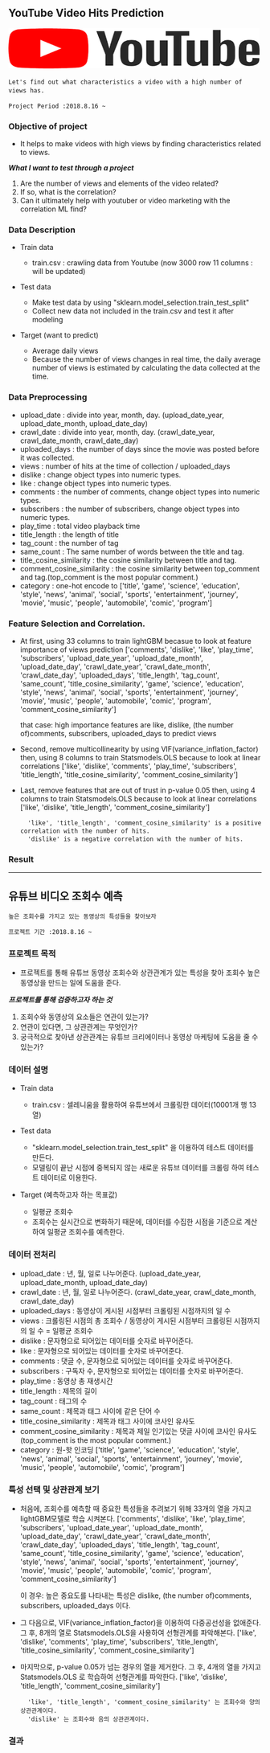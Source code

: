 ## YouTube Video Hits Prediction

<img src="image/youtube_title.png" alt="subject_image" width="500" height="80">

```Let's find out what characteristics a video with a high number of views has.```

```Project Period :2018.8.16 ~```


### Objective of project

- It helps to make videos with high views by finding characteristics related to views.

***What I want to test through a project***
1. Are the number of views and elements of the video related?
2. If so, what is the correlation?
3. Can it ultimately help with youtuber or video marketing with the correlation ML find?

### Data Description

- Train data
    - train.csv : crawling data from Youtube (now 3000 row 11 columns : will be updated)

- Test data
    - Make test data by using "sklearn.model_selection.train_test_split"
    - Collect new data not included in the train.csv and test it after modeling

- Target (want to predict)
    - Average daily views
    - Because the number of views changes in real time, the daily average number of views is estimated by calculating the data collected at the time.

### Data Preprocessing

- upload_date : divide into year, month, day. (upload_date_year, upload_date_month, upload_date_day)
- crawl_date : divide into year, month, day. (crawl_date_year, crawl_date_month, crawl_date_day)
- uploaded_days : the number of days since the movie was posted before it was collected.
- views : number of hits at the time of collection / uploaded_days
- dislike : change object types into numeric types.
- like : change object types into numeric types.
- comments : the number of comments, change object types into numeric types.
- subscribers : the number of subscribers, change object types into numeric types.
- play_time : total video playback time
- title_length : the length of title
- tag_count : the number of tag
- same_count : The same number of words between the title and tag.
- title_cosine_similarity : the cosine similarity between title and tag.
- comment_cosine_similarity : the cosine similarity between top_comment and tag.(top_comment is the most popular comment.)
- category : one-hot encode to ['title', 'game', 'science', 'education', 'style', 'news', 'animal', 'social', 'sports',
                       'entertainment', 'journey', 'movie', 'music', 'people', 'automobile', 'comic', 'program']
                       
                       
### Feature Selection and Correlation.

- At first, using 33 columns to train lightGBM becasue to look at feature importance of views prediction
       ['comments', 'dislike', 'like',
       'play_time', 'subscribers',
       'upload_date_year', 'upload_date_month', 'upload_date_day',
       'crawl_date_year', 'crawl_date_month', 'crawl_date_day',
       'uploaded_days', 'title_length', 'tag_count', 'same_count',
       'title_cosine_similarity', 'game', 'science', 'education', 'style',
       'news', 'animal', 'social', 'sports', 'entertainment', 'journey',
       'movie', 'music', 'people', 'automobile', 'comic', 'program', 'comment_cosine_similarity']
       
  that case: high importance features are like, dislike, (the number of)comments, subscribers, uploaded_days to predict views
  
 
- Second, remove multicollinearity by using VIF(variance_inflation_factor)
  then, using 8 columns to train Statsmodels.OLS because to look at linear correlations
        ['like', 'dislike', 'comments', 'play_time', 'subscribers', 'title_length', 'title_cosine_similarity',
        'comment_cosine_similarity']
 
- Last, remove features that are out of trust in p-value 0.05
  then, using 4 columns to train Statsmodels.OLS because to look at linear correlations
        ['like', 'dislike', 'title_length', 'comment_cosine_similarity']
        
        'like', 'title_length', 'comment_cosine_similarity' is a positive correlation with the number of hits.
        'dislike' is a negative correlation with the number of hits.
                       

### Result


----------------------------------------------------------------------------------------------------------------------------------

## 유튜브 비디오 조회수 예측

```높은 조회수를 가지고 있는 동영상의 특성들을 찾아보자```

```프로젝트 기간 :2018.8.16 ~```

### 프로젝트 목적

- 프로젝트를 통해 유튜브 동영상 조회수와 상관관계가 있는 특성을 찾아 조회수 높은 동영상을 만드는 일에 도움을 준다.

***프로젝트를 통해 검증하고자 하는 것***
1. 조회수와 동영상의 요소들은 연관이 있는가?
2. 연관이 있다면, 그 상관관계는 무엇인가?
3. 궁극적으로 찾아낸 상관관계는 유튜브 크리에이터나 동영상 마케팅에 도움을 줄 수 있는가?

### 데이터 설명

- Train data
    - train.csv : 셀레니움을 활용하여 유튜브에서 크롤링한 데이터(10001개 행 13 열)
    
- Test data
    - "sklearn.model_selection.train_test_split" 을 이용하여 테스트 데이터를 만든다.
    - 모델링이 끝난 시점에 중복되지 않는 새로운 유튜브 데이터를 크롤링 하여 테스트 데이터로 이용한다.
    
- Target (예측하고자 하는 목표값)
    - 일평균 조회수
    - 조회수는 실시간으로 변화하기 때문에, 데이터를 수집한 시점을 기준으로 계산하여 일평균 조회수를 예측한다.

### 데이터 전처리

- upload_date : 년, 월, 일로 나누어준다. (upload_date_year, upload_date_month, upload_date_day)
- crawl_date : 년, 월, 일로 나누어준다. (crawl_date_year, crawl_date_month, crawl_date_day)
- uploaded_days : 동영상이 게시된 시점부터 크롤링된 시점까지의 일 수
- views : 크롤링된 시점의 총 조회수 / 동영상이 게시된 시점부터 크롤링된 시점까지의 일 수 = 일평균 조회수
- dislike : 문자형으로 되어있는 데이터를 숫자로 바꾸어준다.
- like : 문자형으로 되어있는 데이터를 숫자로 바꾸어준다.
- comments : 댓글 수, 문자형으로 되어있는 데이터를 숫자로 바꾸어준다.
- subscribers : 구독자 수, 문자형으로 되어있는 데이터를 숫자로 바꾸어준다.
- play_time : 동영상 총 재생시간
- title_length : 제목의 길이
- tag_count : 태그의 수
- same_count : 제목과 태그 사이에 같은 단어 수
- title_cosine_similarity : 제목과 태그 사이에 코사인 유사도
- comment_cosine_similarity : 제목과 제일 인기있는 댓글 사이에 코사인 유사도(top_comment is the most popular comment.)
- category : 원-핫 인코딩 ['title', 'game', 'science', 'education', 'style', 'news', 'animal', 'social', 'sports',
                       'entertainment', 'journey', 'movie', 'music', 'people', 'automobile', 'comic', 'program']


### 특성 선택 및 상관관계 보기

- 처음에, 조회수를 예측할 때 중요한 특성들을 추려보기 위해 33개의 열을 가지고 lightGBM모델로 학습 시켜본다.
       ['comments', 'dislike', 'like',
       'play_time', 'subscribers',
       'upload_date_year', 'upload_date_month', 'upload_date_day',
       'crawl_date_year', 'crawl_date_month', 'crawl_date_day',
       'uploaded_days', 'title_length', 'tag_count', 'same_count',
       'title_cosine_similarity', 'game', 'science', 'education', 'style',
       'news', 'animal', 'social', 'sports', 'entertainment', 'journey',
       'movie', 'music', 'people', 'automobile', 'comic', 'program', 'comment_cosine_similarity']
       
  이 경우: 높은 중요도를 나타내는 특성은 dislike, (the number of)comments, subscribers, uploaded_days 이다.
  
 
- 그 다음으로, VIF(variance_inflation_factor)을 이용하여 다중공선성을 없애준다.
  그 후, 8개의 열로 Statsmodels.OLS을 사용하여 선형관계를 파악해본다.
        ['like', 'dislike', 'comments', 'play_time', 'subscribers', 'title_length', 'title_cosine_similarity',
        'comment_cosine_similarity']
 
- 마지막으로, p-value 0.05가 넘는 경우의 열을 제거한다.
  그 후, 4개의 열을 가지고 Statsmodels.OLS 로 학습하여 선형관계를 파악한다.
        ['like', 'dislike', 'title_length', 'comment_cosine_similarity']
        
        'like', 'title_length', 'comment_cosine_similarity' 는 조회수와 양의 상관관계이다.
        'dislike' 는 조회수와 음의 상관관계이다.
        
### 결과

